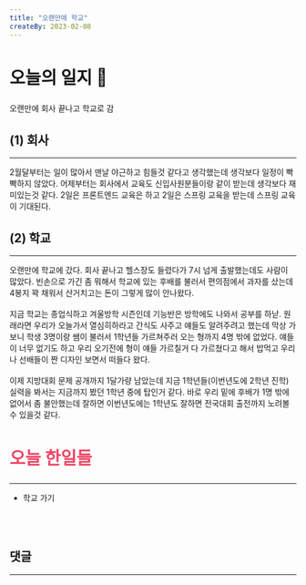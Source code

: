 ```yaml
---
title: "오랜만에 학교"
createBy: 2023-02-08
---
```



## <h2 style="font-size: 30px">오늘의 일지 🎪</h2>
오랜만에 회사 끝나고 학교로 감


## (1) 회사
---
2월달부터는 일이 많아서 맨날 야근하고 힘들것 같다고 생각했는데 생각보다 일정이 빡빡하지 않았다. 어제부터는 회사에서 교육도 신입사원분들이랑 같이 받는데 생각보다 재미있는것 같다. 2일은 프론트엔드 교육은 하고 2일은 스프링 교육을 받는데 스프링 교육이 기대된다. 


## (2) 학교
---
오랜만에 학교에 갔다. 회사 끝나고 헬스장도 들렸다가 7시 넘게 출발했는데도 사람이 많았다. 빈손으로 가긴 좀 뭐해서 학교에 있는 후배를 불러서 편의점에서 과자를 샀는데 4봉지 꽉 채워서 산거치고는 돈이 그렇게 많이 안나왔다. 
<br>
<br>
지금 학교는 종업식하고 겨울방학 시즌인데 기능반은 방학에도 나와서 공부를 하낟. 원래라면 우리가 오늘가서 열심히하라고 간식도 사주고 얘들도 알려주려고 했는데 막상 가보니 학생 3명이랑 쌤이 불러서 1학년들 가르쳐주러 오는 형까지 4명 밖에 없었다. 얘들이 너무 없기도 하고 우리 오기전에 형이 얘들 가르칠거 다 가르쳤다고 해서 밥먹고 우리나 선배들이 짠 디자인 보면서 떠들다 왔다. 
<br>
<br>
이제 지방대회 문제 공개까지 1달가량 남았는데 지금 1학년들(이번년도에 2학년 진학) 실력을 봐서는 지금까지 봤던 1학년 중에 탑인거 같다. 바로 우리 밑에 후배가 1명 밖에 없어서 좀 불안했는데 잘하면 이번년도에는 1학년도 잘하면 전국대회 출전까지 노려볼수 있을것 같다.



## <h2 style="color: #ee4867; font-size: 30px">오늘 한일들</h2>
--- 
- 학교 가기

<br>
<br>

## 댓글
---
<br>

<Comment />

